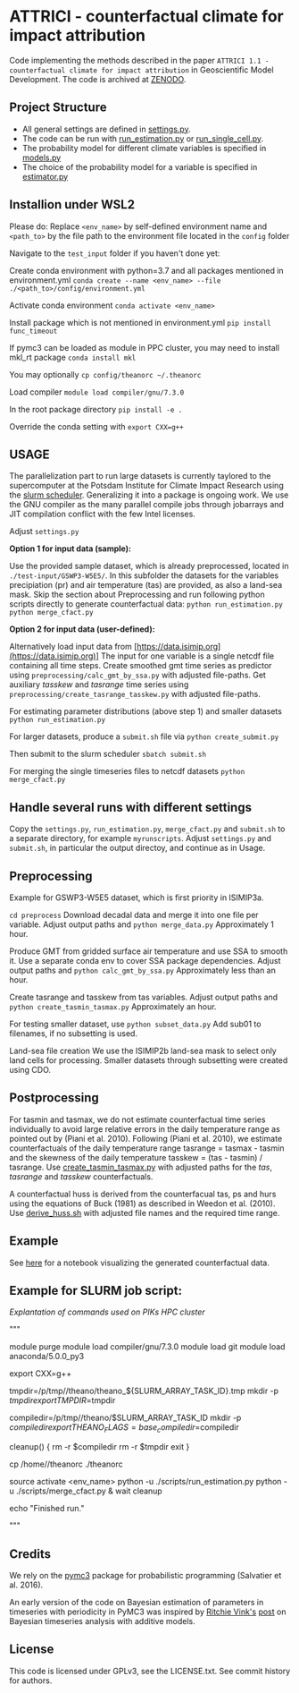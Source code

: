 
# ATTRICI - counterfactual climate for impact attribution

Code implementing the methods described in the paper `ATTRICI 1.1 - counterfactual climate for impact attribution` in Geoscientific Model Development. The code is archived at [ZENODO](https://doi.org/10.5281/zenodo.3828914).


## Project Structure
* All general settings are defined in [settings.py](settings.py).
* The code can be run with [run_estimation.py](run_estimation.py) or [run_single_cell.py](run_single_cell.py).
* The probability model for different climate variables is specified in [models.py](attrici/models.py)
* The choice of the probability model for a variable is specified in [estimator.py](attrici/estimator.py)


## Installion under WSL2

Please do:
Replace ```<env_name>``` by self-defined environment name and ```<path_to>``` by the file path to the environment file located in the ```config``` folder

Navigate to the ```test_input``` folder if you haven't done yet:

Create conda environment with python=3.7 and all packages mentioned in environment.yml
`conda create --name <env_name> --file ./<path_to>/config/environment.yml`

Activate conda environment
`conda activate <env_name>`

Install package which is not mentioned in environment.yml
`pip install func_timeout`

If pymc3 can be loaded as module in PPC cluster, you may need to install mkl_rt package 
`conda install mkl`

You may optionally 
`cp config/theanorc ~/.theanorc`

Load compiler
`module load compiler/gnu/7.3.0`

In the root package directory 
`pip install -e .`

Override the conda setting with 
`export CXX=g++`


## USAGE

The parallelization part to run large datasets is currently taylored to the supercomputer at the Potsdam Institute for Climate Impact Research using the [slurm scheduler](https://slurm.schedmd.com/documentation.html). Generalizing it into a package is ongoing work. We use the GNU compiler as the many parallel compile jobs through jobarrays and JIT compilation conflict with the few Intel licenses.

Adjust `settings.py`


**Option 1 for input data (sample):**

Use the provided sample dataset, which is already preprocessed, located in `./test-input/GSWP3-W5E5/`. In this subfolder the datasets for the variables precipiation (pr) and air temperature (tas) are provided, as also a land-sea mask.
Skip the section about Preprocessing and run following python scripts directly to generate counterfactual data:
```python run_estimation.py```
```python merge_cfact.py```


**Option 2 for input data (user-defined):**

Alternatively load input data from [https://data.isimip.org](https://data.isimip.org)]
The input for one variable is a single netcdf file containing all time steps. 
Create smoothed gmt time series as predictor using `preprocessing/calc_gmt_by_ssa.py` with adjusted file-paths.
Get auxiliary *tasskew* and *tasrange* time series using `preprocessing/create_tasrange_tasskew.py` with adjusted file-paths.

For estimating parameter distributions (above step 1) and smaller datasets
`python run_estimation.py`

For larger datasets, produce a `submit.sh` file via
`python create_submit.py`

Then submit to the slurm scheduler
`sbatch submit.sh`

For merging the single timeseries files to netcdf datasets
`python merge_cfact.py`


## Handle several runs with different settings

Copy the `settings.py`, `run_estimation.py`, `merge_cfact.py` and `submit.sh` to a separate directory,
for example `myrunscripts`. Adjust `settings.py` and `submit.sh`, in particular the output directoy, and continue as in Usage.


## Preprocessing

Example for GSWP3-W5E5 dataset, which is first priority in ISIMIP3a.

`cd preprocess` 
Download decadal data and merge it into one file per variable.
Adjust output paths and
`python merge_data.py`
Approximately 1 hour.

Produce GMT from gridded surface air temperature and use SSA to smooth it.
Use a separate conda env to cover SSA package dependencies.
Adjust output paths and
`python calc_gmt_by_ssa.py`
Approximately less than an hour.

Create tasrange and tasskew from tas variables.
Adjust output paths and
`python create_tasmin_tasmax.py`
Approximately an hour.

For testing smaller dataset, use
`python subset_data.py`
Add sub01 to filenames, if no subsetting is used.

Land-sea file creation
We use the ISIMIP2b land-sea mask to select only land cells for processing.
Smaller datasets through subsetting were created using CDO.


## Postprocessing

For tasmin and tasmax, we do not estimate counterfactual time series individually to avoid large relative errors in the daily temperature range as pointed out by (Piani et al. 2010). Following (Piani et al. 2010), we estimate counterfactuals of the daily temperature range tasrange = tasmax - tasmin and the skewness of the daily temperature tasskew = (tas - tasmin) / tasrange. Use [create_tasmin_tasmax.py](postprocessing/create_tasmin_tasmax.py)
with adjusted paths for the _tas_, _tasrange_ and _tasskew_ counterfactuals.

A counterfactual huss is derived from the counterfacual tas, ps and hurs using the equations of Buck (1981) as described in Weedon et al. (2010). Use [derive_huss.sh](postprocessing/derive_huss.sh)
with adjusted file names and the required time range.


## Example

See [here](examples/tas_example.ipynb) for a notebook visualizing the generated counterfactual data.


## Example for SLURM job script:
*Explantation of commands used on PIKs HPC cluster*

"""
<!---
#!/bin/bash

#SBATCH --qos=standby   ## takes currently unused nodes
#SBATCH --partition=priority
#SBATCH --job-name=attrici_tas_corr
#SBATCH --account=dmcci
#SBATCH --output=/p/tmp/<username>/log/%x_%a.log
#SBATCH --error=/p/tmp/<username>/log/%x_%a.log
#SBATCH --mail-type=END,FAIL,TIME_LIMIT
#SBATCH --mail-user=<pik.mailadrress>
#SBATCH --ntasks=1
#SBATCH --array=0-3370%800  ## divides into 3370 indepentend jobs, while always max. 800 are running at the same time
#SBATCH --cpus-per-task=2
#SBATCH --time=01:00:00

# rm -rf /tmp/*  # optional: empty tmp folder
-->

module purge
module load compiler/gnu/7.3.0
module load git
module load anaconda/5.0.0_py3

export CXX=g++

<!---
# set tmp_dir and comiledir which are needed for theano package
-->
tmpdir=/p/tmp/<username>/theano/theano_${SLURM_ARRAY_TASK_ID}.tmp
mkdir -p $tmpdir
export TMPDIR=$tmpdir

compiledir=/p/tmp/<username>/theano/$SLURM_ARRAY_TASK_ID
mkdir -p $compiledir
export THEANO_FLAGS=base_compiledir=$compiledir

<!---
# define garbage collector for cleaning up after python script execution as also in case jobs are aborted
-->
cleanup() {
  rm -r $compiledir
  rm -r $tmpdir
  exit
}

<!---
# copy theanorc to current working directory. It includes settings on which pymc3 is based.
# Note: Within theanorc "floatX = float64" should be set.
-->
cp /home/<username>/theanorc ./theanorc

<!---
# activate conda env and generate counterfactual climate data
-->
source activate <env_name>
python -u ./scripts/run_estimation.py
python -u ./scripts/merge_cfact.py &
wait
cleanup

echo "Finished run."

"""





## Credits

We rely on the [pymc3](https://github.com/pymc-devs/pymc3) package for probabilistic programming (Salvatier et al. 2016).

An early version of the code on Bayesian estimation of parameters in timeseries with periodicity in PyMC3 was inspired by [Ritchie Vink's](https://www.ritchievink.com) [post](https://www.ritchievink.com/blog/2018/10/09/build-facebooks-prophet-in-pymc3-bayesian-time-series-analyis-with-generalized-additive-models/) on Bayesian timeseries analysis with additive models.

## License

This code is licensed under GPLv3, see the LICENSE.txt. See commit history for authors.

